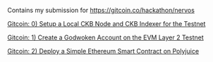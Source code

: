 Contains my submission for https://gitcoin.co/hackathon/nervos


[Gitcoin: 0) Setup a Local CKB Node and CKB Indexer for the Testnet](./task-0)

[Gitcoin: 1) Create a Godwoken Account on the EVM Layer 2 Testnet](./task-1)

[Gitcoin: 2) Deploy a Simple Ethereum Smart Contract on Polyjuice](./task-2)
